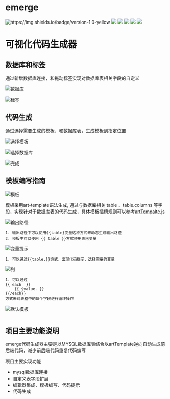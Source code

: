 # emerge

<img src="https://img.shields.io/badge/version-1.0-yellow" alt="https://img.shields.io/badge/version-1.0-yellow"  />
<img src="https://img.shields.io/badge/vue-2.6.10-brightgreen" />
<img src="https://img.shields.io/badge/electron-2.0.4-blue" /> 
<img src="https://img.shields.io/badge/monacoEditor-0.18.1-red" /> 
<img src="https://img.shields.io/badge/prettydiff-101.2.6-orange" /> 
<img src="https://img.shields.io/badge/artTemplate-4.13.2-inactive" /> 

# 可视化代码生成器

## 数据库和标签
通过新增数据库连接，和拖动标签实现对数据库表相关字段的自定义

![数据库](https://raw.githubusercontent.com/2507483326/emerge/master/static/img/sql.jpg)

![标签](https://raw.githubusercontent.com/2507483326/emerge/master/static/img/tag.jpg)

## 代码生成
通过选择需要生成的模板、和数据库表，生成模板到指定位置

![选择模板](https://raw.githubusercontent.com/2507483326/emerge/master/static/img/generate-01.jpg)

![选择数据库](https://raw.githubusercontent.com/2507483326/emerge/master/static/img/generate-02.jpg)

![完成](https://raw.githubusercontent.com/2507483326/emerge/master/static/img/finnish.jpg)

## 模板编写指南

![模板](https://raw.githubusercontent.com/2507483326/emerge/master/static/img/template.jpg)

模板采用art-template语法生成, 通过与数据库相关 table 、table.columns 等字段，实现针对于数据库表的代码生成，具体模板插槽规则可以参考[artTempalte.js](http://aui.github.io/art-template/zh-cn/docs/syntax.html#输出)

![输出路径](https://raw.githubusercontent.com/2507483326/emerge/master/static/img/value.jpg)

```
1. 输出路径中可以使用${table}变量这种方式来动态生成输出路径
2. 模板中可以使用 {{ table }}方式使用表格变量
```

![变量提示](https://raw.githubusercontent.com/2507483326/emerge/master/static/img/table.jpg)

```
1. 可以通过{{table.}}方式，出现代码提示，选择需要的变量
```

![列](https://raw.githubusercontent.com/2507483326/emerge/master/static/img/columns.jpg)

```
1. 可以通过
{{ each  }}
    {{ $value. }}
{{/each}}
方式来对表格中的每个字段进行循环操作
```

![默认模板](https://raw.githubusercontent.com/2507483326/emerge/master/static/img/default-template.jpg)

```

```



## 项目主要功能说明

emerge代码生成器主要是以MYSQL数据库表结合以artTemplate逆向自动生成前后端代码，减少前后端代码重复代码编写

项目主要实现功能

- mysql数据库连接
- 自定义表字段扩展
- 编辑器集成、模板编写、代码提示
- 代码生成

